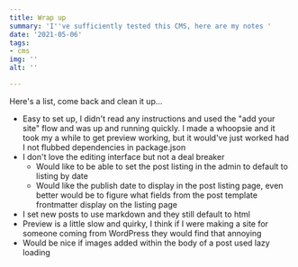 ```yaml
---
title: Wrap up
summary: 'I''ve sufficiently tested this CMS, here are my notes '
date: '2021-05-06'
tags:
- cms
img: ''
alt: ''

---
```

Here's a list, come back and clean it up...

* Easy to set up, I didn't read any instructions and used the "add your site" flow and was up and running quickly. I made a whoopsie and it took my a while to get preview working, but it would've just worked had I not flubbed dependencies in package.json
* I don't love the editing interface but not a deal breaker
  * Would like to be able to set the post listing in the admin to default to listing by date
  * Would like the publish date to display in the post listing page, even better would be to figure what fields from the post template frontmatter display on the listing page 
* I set new posts to use markdown and they still default to html
* Preview is a little slow and quirky, I think if I were making a site for someone coming from WordPress they would find that annoying 
* Would be nice if images added within the body of a post used lazy loading